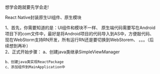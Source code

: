 想学会跑就要先学会走!

React Native封装原生UI组件、原生模块

1、首先，你需要知道的是：UI组件和模块不一样、
                       原生端代码需要写在Android项目下的com文件中，最好是将Android项目的代码导入到AS中，方便敲代码、
                       现在WebStorm支持RN开发，所有运行RN还是要切换到WebStorem、
                       。。。（后续想到再补）                       
 2、正式开始步骤：
    a、创建java类继承SimpleViewManager
       
    b、创建java类实现ReactPackage
    c、添加组件到MainApplication中
